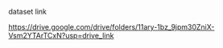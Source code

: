 dataset link

https://drive.google.com/drive/folders/11ary-1bz_9jpm30ZniX-Vsm2YTArTCxN?usp=drive_link